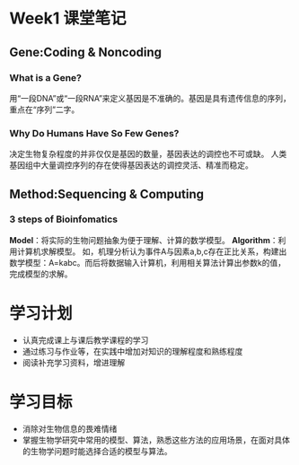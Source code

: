 # Week1 课堂笔记

## Gene:Coding & Noncoding
### What is a Gene?
用“一段DNA”或“一段RNA”来定义基因是不准确的。基因是具有遗传信息的序列，重点在“序列”二字。
### Why Do Humans Have So Few Genes?
决定生物复杂程度的并非仅仅是基因的数量，基因表达的调控也不可或缺。
人类基因组中大量调控序列的存在使得基因表达的调控灵活、精准而稳定。

## Method:Sequencing &  Computing
### 3 steps of Bioinfomatics
**Model**：将实际的生物问题抽象为便于理解、计算的数学模型。
**Algorithm**：利用计算机求解模型。
如，机理分析认为事件A与因素a,b,c存在正比关系，构建出数学模型：A=kabc。而后将数据输入计算机，利用相关算法计算出参数k的值，完成模型的求解。

# 学习计划
+ 认真完成课上与课后教学课程的学习
+ 通过练习与作业等，在实践中增加对知识的理解程度和熟练程度
+ 阅读补充学习资料，增进理解

# 学习目标
+ 消除对生物信息的畏难情绪
+ 掌握生物学研究中常用的模型、算法，熟悉这些方法的应用场景，在面对具体的生物学问题时能选择合适的模型与算法。


